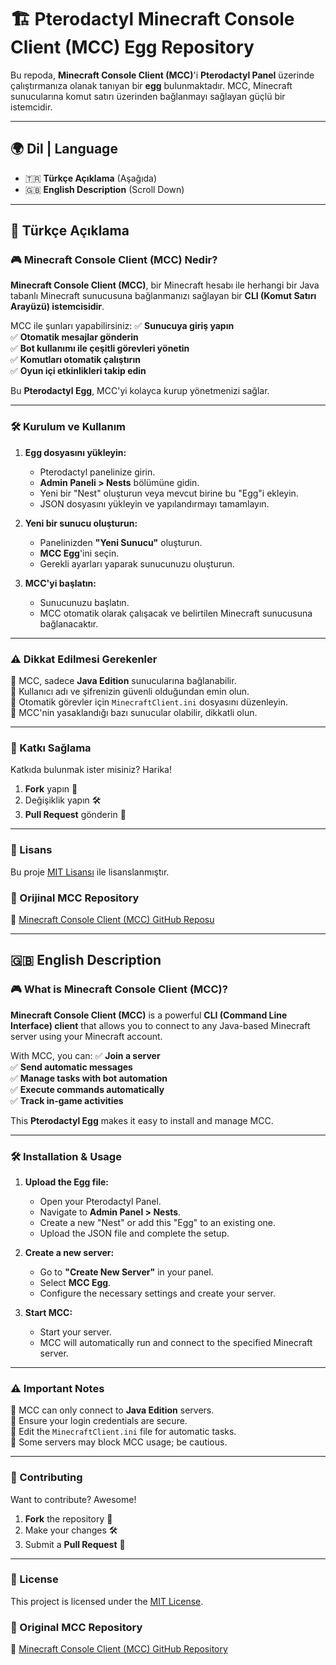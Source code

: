 # 🏗️ Pterodactyl Minecraft Console Client (MCC) Egg Repository

Bu repoda, **Minecraft Console Client (MCC)**'i **Pterodactyl Panel** üzerinde çalıştırmanıza olanak tanıyan bir **egg** bulunmaktadır. MCC, Minecraft sunucularına komut satırı üzerinden bağlanmayı sağlayan güçlü bir istemcidir.

---

## 🌍 Dil | Language
- 🇹🇷 **Türkçe Açıklama** (Aşağıda)
- 🇬🇧 **English Description** (Scroll Down)

---

## 📜 Türkçe Açıklama

### 🎮 Minecraft Console Client (MCC) Nedir?
**Minecraft Console Client (MCC)**, bir Minecraft hesabı ile herhangi bir Java tabanlı Minecraft sunucusuna bağlanmanızı sağlayan bir **CLI (Komut Satırı Arayüzü) istemcisidir**.  

MCC ile şunları yapabilirsiniz:
✅ **Sunucuya giriş yapın**  
✅ **Otomatik mesajlar gönderin**  
✅ **Bot kullanımı ile çeşitli görevleri yönetin**  
✅ **Komutları otomatik çalıştırın**  
✅ **Oyun içi etkinlikleri takip edin**  

Bu **Pterodactyl Egg**, MCC'yi kolayca kurup yönetmenizi sağlar.  

---

### 🛠️ Kurulum ve Kullanım

1. **Egg dosyasını yükleyin:**  
   - Pterodactyl panelinize girin.  
   - **Admin Paneli > Nests** bölümüne gidin.  
   - Yeni bir "Nest" oluşturun veya mevcut birine bu "Egg"i ekleyin.  
   - JSON dosyasını yükleyin ve yapılandırmayı tamamlayın.

2. **Yeni bir sunucu oluşturun:**  
   - Panelinizden **"Yeni Sunucu"** oluşturun.  
   - **MCC Egg**'ini seçin.  
   - Gerekli ayarları yaparak sunucunuzu oluşturun.

3. **MCC'yi başlatın:**  
   - Sunucunuzu başlatın.  
   - MCC otomatik olarak çalışacak ve belirtilen Minecraft sunucusuna bağlanacaktır.

---

### ⚠️ Dikkat Edilmesi Gerekenler
🔹 MCC, sadece **Java Edition** sunucularına bağlanabilir.  
🔹 Kullanıcı adı ve şifrenizin güvenli olduğundan emin olun.  
🔹 Otomatik görevler için `MinecraftClient.ini` dosyasını düzenleyin.  
🔹 MCC'nin yasaklandığı bazı sunucular olabilir, dikkatli olun.  

---

### 🤝 Katkı Sağlama
Katkıda bulunmak ister misiniz? Harika!  
1. **Fork** yapın 🍴  
2. Değişiklik yapın 🛠️  
3. **Pull Request** gönderin 📩  

---

### 📜 Lisans
Bu proje [MIT Lisansı](LICENSE) ile lisanslanmıştır.

### 📌 Orijinal MCC Repository
🔗 [Minecraft Console Client (MCC) GitHub Reposu](https://github.com/MCCTeam/Minecraft-Console-Client)

---

## 🇬🇧 English Description

### 🎮 What is Minecraft Console Client (MCC)?
**Minecraft Console Client (MCC)** is a powerful **CLI (Command Line Interface) client** that allows you to connect to any Java-based Minecraft server using your Minecraft account.

With MCC, you can:
✅ **Join a server**  
✅ **Send automatic messages**  
✅ **Manage tasks with bot automation**  
✅ **Execute commands automatically**  
✅ **Track in-game activities**  

This **Pterodactyl Egg** makes it easy to install and manage MCC.

---

### 🛠️ Installation & Usage

1. **Upload the Egg file:**  
   - Open your Pterodactyl Panel.  
   - Navigate to **Admin Panel > Nests**.  
   - Create a new "Nest" or add this "Egg" to an existing one.  
   - Upload the JSON file and complete the setup.

2. **Create a new server:**  
   - Go to **"Create New Server"** in your panel.  
   - Select **MCC Egg**.  
   - Configure the necessary settings and create your server.

3. **Start MCC:**  
   - Start your server.  
   - MCC will automatically run and connect to the specified Minecraft server.

---

### ⚠️ Important Notes
🔹 MCC can only connect to **Java Edition** servers.  
🔹 Ensure your login credentials are secure.  
🔹 Edit the `MinecraftClient.ini` file for automatic tasks.  
🔹 Some servers may block MCC usage; be cautious.  

---

### 🤝 Contributing
Want to contribute? Awesome!  
1. **Fork** the repository 🍴  
2. Make your changes 🛠️  
3. Submit a **Pull Request** 📩  

---

### 📜 License
This project is licensed under the [MIT License](LICENSE).

### 📌 Original MCC Repository
🔗 [Minecraft Console Client (MCC) GitHub Repository](https://github.com/MCCTeam/Minecraft-Console-Client)
